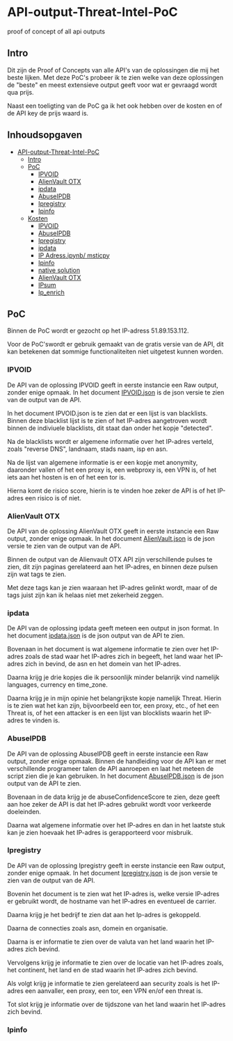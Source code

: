 # API-output-Threat-Intel-PoC
proof of concept of all api outputs

## Intro
Dit zijn de Proof of Concepts van alle API's van de oplossingen die mij het beste lijken.
Met deze PoC's probeer ik te zien welke van deze oplossingen de "beste" en meest extensieve output geeft voor wat er gevraagd wordt qua prijs.

Naast een toeligting van de PoC ga ik het ook hebben over de kosten en of de API key de prijs waard is.

## Inhoudsopgaven
- [API-output-Threat-Intel-PoC](#API-output-Threat-Intel-PoC)
  - [Intro](#Intro)
  - [PoC](#PoC)
    - [IPVOID](#IPVOID)
    - [AlienVault OTX](#AlienVault-OTX)
    - [ipdata](#ipdata)
    - [AbuseIPDB](#AbuseIPDB)
    - [Ipregistry](#Ipregistry)
    - [Ipinfo](#Ipinfo)
  - [Kosten](#Kosten)
    - [IPVOID](#IPVOID)
    - [AbuseIPDB](#AbuseIPDB)
    - [Ipregistry](#Ipregistry)
    - [ipdata](#ipdata)
    - [IP Adress.ipynb/ msticpy](#IP-Adress.ipynb/-msticpy)
    - [Ipinfo](#Ipinfo)
    - [native solution](#native-solution)
    - [AlienVault OTX](#AlienVault-OTX)
    - [IPsum](#IPsum)
    - [Ip_enrich](#Ip_enrich)

## PoC
Binnen de PoC wordt er gezocht op het IP-adress 51.89.153.112.

Voor de PoC'swordt er gebruik gemaakt van de gratis versie van de API, dit kan betekenen dat sommige functionaliteiten niet uitgetest kunnen worden.

### IPVOID
De API van de oplossing IPVOID geeft in eerste instancie een Raw output, zonder enige opmaak.
In het document [IPVOID.json](IPVOID.json) is de json versie te zien van de output van de API.

In het document IPVOID.json is te zien dat er een lijst is van blacklists.
Binnen deze blacklist lijst is te zien of het IP-adres aangetroven wordt binnen de indiviuele blacklists, dit staat dan onder het kopje "detected".

Na de blacklists wordt er algemene informatie over het IP-adres verteld, zoals "reverse DNS", landnaam, stads naam, isp en asn.

Na de lijst van algemene informatie is er een kopje met anonymity, daaronder vallen of het een proxy is, een webproxy is, een VPN is, of het iets aan het hosten is en of het een tor is.

Hierna komt de risico score, hierin is te vinden hoe zeker de API is of het IP-adres een risico is of niet.

### AlienVault OTX
De API van de oplossing AlienVault OTX geeft in eerste instancie een Raw output, zonder enige opmaak.
In het document [AlienVault.json](Alienvault.json) is de json versie te zien van de output van de API.

Binnen de output van de Alienvault OTX API zijn verschillende pulses te zien, dit zijn paginas gerelateerd aan het IP-adres, en binnen deze pulsen zijn wat tags te zien.

Met deze tags kan je zien waaraan het IP-adres gelinkt wordt, maar of de tags juist zijn kan ik helaas niet met zekerheid zeggen.

### ipdata
De API van de oplossing ipdata geeft meteen een output in json format.
In het document [ipdata.json](ipdata.json) is de json output van de API te zien.

Bovenaan in het document is wat algemene informatie te zien over het IP-adres zoals de stad waar het IP-adres zich in begeeft, het land waar het IP-adres zich in bevind, de asn en het domein van het IP-adres.

Daarna krijg je drie kopjes die ik persoonlijk minder belanrijk vind namelijk languages, currency en time_zone.

Daarna krijg je in mijn opinie het belangrijkste kopje namelijk Threat. Hierin is te zien wat het kan zijn, bijvoorbeeld een tor, een proxy, etc., of het een Threat is, of het een attacker is en een lijst van blocklists waarin het IP-adres te vinden is.

### AbuseIPDB
De API van de oplossing AbuseIPDB geeft in eerste instancie een Raw output, zonder enige opmaak.
Binnen de handleiding voor de API kan er met verschillende programeer talen de API aanroepen en laat het meteen de script zien die je kan gebruiken.
In het document [AbuseIPDB.json](AbuseIPDB.json) is de json output van de API te zien.

Bovenaan in de data krijg je de abuseConfidenceScore te zien, deze geeft aan hoe zeker de API is dat het IP-adres gebruikt wordt voor verkeerde doeleinden.

Daarna wat algemene informatie over het IP-adres en dan in het laatste stuk kan je zien hoevaak het IP-adres is gerapporteerd voor misbruik.

### Ipregistry
De API van de oplossing Ipregistry geeft in eerste instancie een Raw output, zonder enige opmaak.
In het document [Ipregistry.json](Ipregistry.json) is de json versie te zien van de output van de API.

Bovenin het document is te zien wat het IP-adres is, welke versie IP-adres er gebruikt wordt, de hostname van het IP-adres en eventueel de carrier.

Daarna krijg je het bedrijf te zien dat aan het Ip-adres is gekoppeld.

Daarna de connecties zoals asn, domein en organisatie.

Daarna is er informatie te zien over de valuta van het land waarin het IP-adres zich bevind.

Vervolgens krijg je informatie te zien over de locatie van het IP-adres zoals, het continent, het land en de stad waarin het IP-adres zich bevind.

Als volgt krijg je informatie te zien gerelateerd aan security zoals is het IP-adres een aanvaller, een proxy, een tor, een VPN en/of een threat is.

Tot slot krijg je informatie over de tijdszone van het land waarin het IP-adres zich bevind.

### Ipinfo
